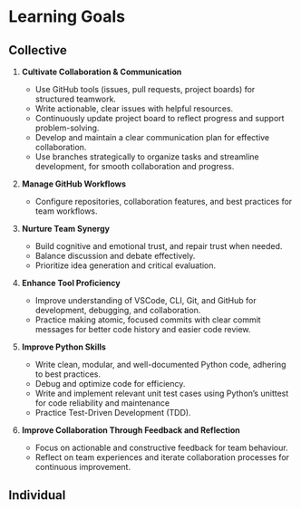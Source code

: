 # Learning Goals

## Collective

1. **Cultivate Collaboration & Communication**
   - Use GitHub tools (issues, pull requests, project boards) for structured teamwork.
   - Write actionable, clear issues with helpful resources.
   - Continuously update project board to reflect progress and support problem-solving.
   - Develop and maintain a clear communication plan for effective collaboration.
   - Use branches strategically to organize tasks and streamline development,
     for smooth collaboration and progress.

2. **Manage GitHub Workflows**
   - Configure repositories, collaboration features, and best practices for team
     workflows.

3. **Nurture Team Synergy**
   - Build cognitive and emotional trust, and repair trust when needed.
   - Balance discussion and debate effectively.
   - Prioritize idea generation and critical evaluation.
  
4. **Enhance Tool Proficiency**
   - Improve understanding of VSCode, CLI, Git, and GitHub for development,
     debugging, and collaboration.
   - Practice making atomic, focused commits with clear commit messages
     for better code history and easier code review.

5. **Improve Python Skills**
     - Write clean, modular, and well-documented Python code, adhering to best practices.
     - Debug and optimize code for efficiency.
     - Write and implement relevant unit test cases using Python’s unittest for
       code reliability and maintenance
     - Practice Test-Driven Development (TDD).

6. **Improve Collaboration Through Feedback and Reflection**
   - Focus on actionable and constructive feedback for team behaviour.
   - Reflect on team experiences and iterate collaboration processes for
     continuous improvement.

## Individual
